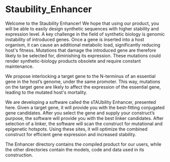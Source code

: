 # Staubility_Enhancer
Welcome to the Staubility Enhancer! We hope that using our product, you will be able to easily design synthetic sequences with higher stability and expression level.  A key challenge in the field of synthetic biology is genomic instability of introduced genes. Once a gene is inserted into a host organism, it can cause an additional metabolic load, significantly reducing host's fitness. Mutations that damage the introduced gene are therefore likely to be selected for, diminishing its expression. These mutations could render synthetic-biology products obsolete and require constant maintenance. 

We propose interlocking a target gene to the N-terminus of an essential gene in the host’s genome, under the same promoter. This way, mutations on the target gene are likely to affect the expression of the essential gene, leading to the mutated host's mortality. 

We are developing a software called the sTAUbility Enhancer, presented here. Given a target gene, it will provide you with the best-fitting conjugated gene candidates. After you select the gene and supply your construct’s purpose, the software will provide you with the best linker candidates. After selection of a linker, the software will scan the construct for mutational and epigenetic hotspots. Using these sites, it will optimize the combined construct for efficient gene expression and increased stability.

The Enhancer directory contains the compiled product for our users, while the other directories contain the models, code and data used in its construction.
